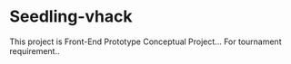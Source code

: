 # Seedling-vhack
This project is Front-End Prototype Conceptual Project... For tournament requirement..
